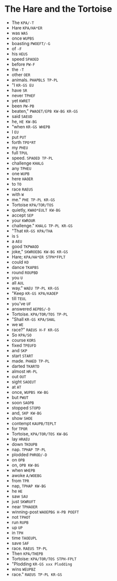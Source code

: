 # The Hare and the Tortoise

* The `KPA/-T`
* Hare `KPA/HA*ER`
* was `WAS`
* once `WUPBS`
* boasting `PWOEFT/-G`
* of `-F`
* his `HEUS`
* speed `SPAOED`
* before `PW-F`
* the `-T`
* other `OER`
* animals. `PHAPBLS TP-PL`
* "I `KR-GS EU`
* have `SR`
* never `TPHEF`
* yet `KWRET`
* been `PW-PB`
* beaten," `PWAOET/EPB KW-BG KR-GS`
* said `SAEUD`
* he, `HE KW-BG`
* "when `KR-GS WHEPB`
* I `EU`
* put `PUT`
* forth `TPO*RT`
* my `PHEU`
* full `TPUL`
* speed. `SPAOED TP-PL`
* challenge `KHALG`
* any `TPHEU`
* one `WUPB`
* here `HAOER`
* to `TO`
* race `RAEUS`
* with `W`
* me." `PHE TP-PL KR-GS`
* Tortoise `KPA/TOR/TOS`
* quietly, `KWAO*EULT KW-BG`
* accept `SEP`
* your `KWROUR`
* challenge." `KHALG TP-PL KR-GS`
* "That `KR-GS KPA/THA`
* is `S`
* a `AEU`
* good `TKPWAOD`
* joke," `SKWROEBG KW-BG KR-GS`
* Hare; `KPA/HA*ER STPH*FPLT`
* could `KO`
* dance `TKAPBS`
* round `ROUPBD`
* you `U`
* all `AUL`
* way." `WAEU TP-PL KR-GS`
* "Keep `KR-GS KPA/KAOEP`
* till `TEUL`
* you've `UF`
* answered `AEPBS/-D`
* Tortoise. `KPA/TOR/TOS TP-PL`
* "Shall `KR-GS KPA/SHAL`
* we `WE`
* race?" `RAEUS H-F KR-GS`
* So `KPA/SO`
* course `KORS`
* fixed `TPEUFD`
* and `SKP`
* start `START`
* made. `PHAED TP-PL`
* darted `TKARTD`
* almost `HR-PL`
* out `OUT`
* sight `SAOEUT`
* at `AT`
* once, `WUPBS KW-BG`
* but `PWUT`
* soon `SAOPB`
* stopped `STOPD`
* and, `SKP KW-BG`
* show `SHOE`
* contempt `KAUPB/TEPLT`
* for `TPOR`
* Tortoise, `KPA/TOR/TOS KW-BG`
* lay `HRAEU`
* down `TKOUPB`
* nap. `TPHAP TP-PL`
* plodded `PHROD/-D`
* on `OPB`
* on, `OPB KW-BG`
* when `WHEPB`
* awoke `A/WOEBG`
* from `TPR`
* nap, `TPHAP KW-BG`
* he `HE`
* saw `SAU`
* just `SKWRUFT`
* near `TPHAOER`
* winning-post `WAOEPBG H-PB POEFT`
* not `TPHOT`
* run `RUPB`
* up `UP`
* in `TPH`
* time `TAOEUPL`
* save `SAF`
* race. `RAEUS TP-PL`
* Then `KPA/THEPB`
* Tortoise: `KPA/TOR/TOS STPH-FPLT`
* "Plodding `KR-GS xxx Plodding`
* wins `WEUPBZ`
* race." `RAEUS TP-PL KR-GS`
